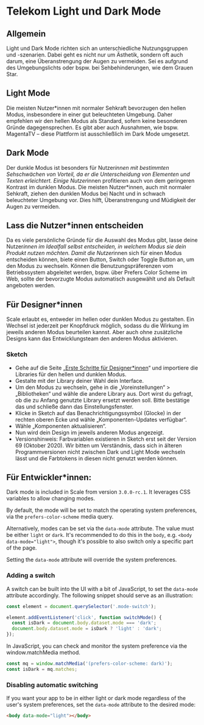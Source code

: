 # Telekom Light und Dark Mode

## Allgemein

Light und Dark Mode richten sich an unterschiedliche Nutzungsgruppen und -szenarien. Dabei geht es nicht nur um Ästhetik, sondern oft auch darum, eine Überanstrengung der Augen zu vermeiden. Sei es aufgrund des Umgebungslichts oder bspw. bei Sehbehinderungen, wie dem Grauen Star.

## Light Mode

Die meisten Nutzer\*innen mit normaler Sehkraft bevorzugen den hellen Modus, insbesondere in einer gut beleuchteten Umgebung. Daher empfehlen wir den hellen Modus als Standard, sofern keine besonderen Gründe dagegensprechen. Es gibt aber auch Ausnahmen, wie bspw. MagentaTV – diese Plattform ist ausschließlich im Dark Mode umgesetzt.

## Dark Mode

Der dunkle Modus ist besonders für Nutzer*innen mit bestimmten Sehschwächen von Vorteil, da er die Unterscheidung von Elementen und Texten erleichtert. Einige Nutzer*innen profitieren auch von dem geringeren Kontrast im dunklen Modus. Die meisten Nutzer\*innen, auch mit normaler Sehkraft, ziehen den dunklen Modus bei Nacht und in schwach beleuchteter Umgebung vor. Dies hilft, Überanstrengung und Müdigkeit der Augen zu vermeiden.

## Lass die Nutzer\*innen entscheiden

Da es viele persönliche Gründe für die Auswahl des Modus gibt, lasse deine Nutzer*innen im Idealfall selbst entscheiden, in welchem Modus sie dein Produkt nutzen möchten. Damit die Nutzer*innen sich für einen Modus entscheiden können, biete einen Button, Switch oder Toggle Button an, um den Modus zu wechseln. Können die Benutzungspräferenzen vom Betriebssystem abgeleitet werden, bspw. über Prefers Color Scheme im Web, sollte der bevorzugte Modus automatisch ausgewählt und als Default angeboten werden.

## Für Designer\*innen

Scale erlaubt es, entweder im hellen oder dunklen Modus zu gestalten. Ein Wechsel ist jederzeit per Knopfdruck möglich, sodass du die Wirkung im jeweils anderen Modus beurteilen kannst. Aber auch ohne zusätzliche Designs kann das Entwicklungsteam den anderen Modus aktivieren.

### Sketch

- Gehe auf die Seite „<a href="./?path=/docs/setup-info-getting-started-for-designers--page">Erste Schritte für Designer\*innen</a>“ und importiere die Libraries für den hellen und dunklen Modus.
- Gestalte mit der Library deiner Wahl dein Interface.
- Um den Modus zu wechseln, gehe in die „Voreinstellungen“ > „Bibliotheken“ und wähle die andere Library aus. Dort wirst du gefragt, ob die zu Anfang genutzte Library ersetzt werden soll. Bitte bestätige das und schließe dann das Einstellungsfenster.
- Klicke in Sketch auf das Benachrichtigungssymbol (Glocke) in der rechten oberen Ecke und wähle „Komponenten-Updates verfügbar“.
- Wähle „Komponenten aktualisieren“.
- Nun wird dein Design im jeweils anderen Modus angezeigt.
- Versionshinweis: Farbvariablen existieren in Sketch erst seit der Version 69 (Oktober 2020). Wir bitten um Verständnis, dass sich in älteren Programmversionen nicht zwischen Dark und Light Mode wechseln lässt und die Farbtokens in diesen nicht genutzt werden können.

## Für Entwickler\*innen:

Dark mode is included in Scale from version `3.0.0-rc.1`. It leverages CSS variables to allow changing modes.

By default, the mode will be set to match the operating system preferences, via the `prefers-color-scheme` media query.

Alternatively, modes can be set via the `data-mode` attribute. The value must be either `light` or `dark`. It's recommended to do this in the `body`, e.g. `<body data-mode="light">`, though it's possible to also switch only a specific part of the page.

Setting the `data-mode` attribute will override the system preferences.

### Adding a switch

A switch can be built into the UI with a bit of JavaScript, to set the `data-mode` attribute accordingly. The following snippet should serve as an illustration:

```js
const element = document.querySelector('.mode-switch');

element.addEventListener('click', function switchMode() {
  const isDark = document.body.dataset.mode === 'dark';
  document.body.dataset.mode = isDark ? 'light' : 'dark';
});
```

In JavaScript, you can check and monitor the system preference via the window.matchMedia method.

```js
const mq = window.matchMedia('(prefers-color-scheme: dark)');
const isDark = mq.matches;
```

### Disabling automatic switching

If you want your app to be in either light or dark mode regardless of the user's system preferences, set the `data-mode` attribute to the desired mode:

```html
<body data-mode="light"></body>
```
